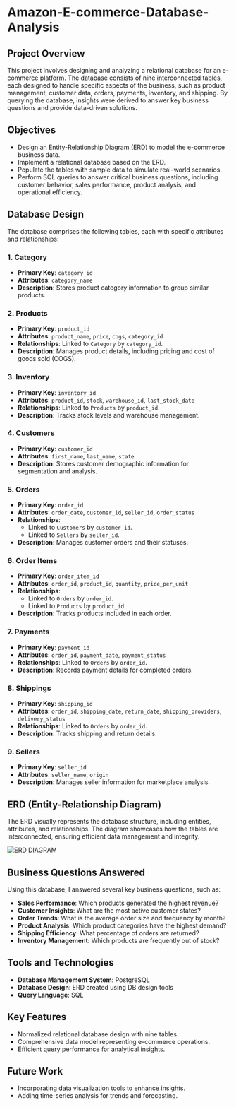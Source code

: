 # Amazon-E-commerce-Database-Analysis


## Project Overview
This project involves designing and analyzing a relational database for an e-commerce platform. The database consists of nine interconnected tables, each designed to handle specific aspects of the business, such as product management, customer data, orders, payments, inventory, and shipping. By querying the database, insights were derived to answer key business questions and provide data-driven solutions.

## Objectives
- Design an Entity-Relationship Diagram (ERD) to model the e-commerce business data.
- Implement a relational database based on the ERD.
- Populate the tables with sample data to simulate real-world scenarios.
- Perform SQL queries to answer critical business questions, including customer behavior, sales performance, product analysis, and operational efficiency.

## Database Design
The database comprises the following tables, each with specific attributes and relationships:

### 1. Category
- **Primary Key**: `category_id`
- **Attributes**: `category_name`
- **Description**: Stores product category information to group similar products.

### 2. Products
- **Primary Key**: `product_id`
- **Attributes**: `product_name`, `price`, `cogs`, `category_id`
- **Relationships**: Linked to `Category` by `category_id`.
- **Description**: Manages product details, including pricing and cost of goods sold (COGS).

### 3. Inventory
- **Primary Key**: `inventory_id`
- **Attributes**: `product_id`, `stock`, `warehouse_id`, `last_stock_date`
- **Relationships**: Linked to `Products` by `product_id`.
- **Description**: Tracks stock levels and warehouse management.

### 4. Customers
- **Primary Key**: `customer_id`
- **Attributes**: `first_name`, `last_name`, `state`
- **Description**: Stores customer demographic information for segmentation and analysis.

### 5. Orders
- **Primary Key**: `order_id`
- **Attributes**: `order_date`, `customer_id`, `seller_id`, `order_status`
- **Relationships**: 
    - Linked to `Customers` by `customer_id`.
    - Linked to `Sellers` by `seller_id`.
- **Description**: Manages customer orders and their statuses.

### 6. Order Items
- **Primary Key**: `order_item_id`
- **Attributes**: `order_id`, `product_id`, `quantity`, `price_per_unit`
- **Relationships**:
    - Linked to `Orders` by `order_id`.
    - Linked to `Products` by `product_id`.
- **Description**: Tracks products included in each order.

### 7. Payments
- **Primary Key**: `payment_id`
- **Attributes**: `order_id`, `payment_date`, `payment_status`
- **Relationships**: Linked to `Orders` by `order_id`.
- **Description**: Records payment details for completed orders.

### 8. Shippings
- **Primary Key**: `shipping_id`
- **Attributes**: `order_id`, `shipping_date`, `return_date`, `shipping_providers`, `delivery_status`
- **Relationships**: Linked to `Orders` by `order_id`.
- **Description**: Tracks shipping and return details.

### 9. Sellers
- **Primary Key**: `seller_id`
- **Attributes**: `seller_name`, `origin`
- **Description**: Manages seller information for marketplace analysis.

## ERD (Entity-Relationship Diagram)
The ERD visually represents the database structure, including entities, attributes, and relationships. The diagram showcases how the tables are interconnected, ensuring efficient data management and integrity.

![ERD DIAGRAM]()

## Business Questions Answered
Using this database, I answered several key business questions, such as:
- **Sales Performance**: Which products generated the highest revenue?
- **Customer Insights**: What are the most active customer states?
- **Order Trends**: What is the average order size and frequency by month?
- **Product Analysis**: Which product categories have the highest demand?
- **Shipping Efficiency**: What percentage of orders are returned?
- **Inventory Management**: Which products are frequently out of stock?

## Tools and Technologies
- **Database Management System**: PostgreSQL
- **Database Design**: ERD created using DB design tools
- **Query Language**: SQL

## Key Features
- Normalized relational database design with nine tables.
- Comprehensive data model representing e-commerce operations.
- Efficient query performance for analytical insights.

## Future Work
- Incorporating data visualization tools to enhance insights.
- Adding time-series analysis for trends and forecasting.
